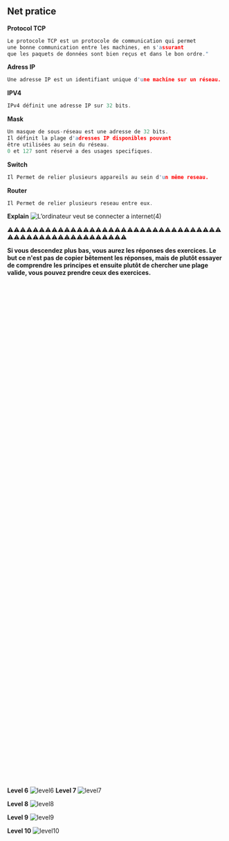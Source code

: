 ## **Net pratice**

**Protocol TCP**

```c
Le protocole TCP est un protocole de communication qui permet
une bonne communication entre les machines, en s'assurant
que les paquets de données sont bien reçus et dans le bon ordre."
```

**Adress IP**

```c
Une adresse IP est un identifiant unique d'une machine sur un réseau.
```

**IPV4**

```c
IPv4 définit une adresse IP sur 32 bits.
```

**Mask**

```c
Un masque de sous-réseau est une adresse de 32 bits.
Il définit la plage d'adresses IP disponibles pouvant
être utilisées au sein du réseau.
0 et 127 sont réservé a des usages specifiques.
```

**Switch**

```c
Il Permet de relier plusieurs appareils au sein d'un même reseau.
```

**Router**

```c
Il Permet de relier plusieurs reseau entre eux. 
```









**Explain**
![L’ordinateur veut se connecter a internet(4)](https://github.com/user-attachments/assets/3c44ab34-9f4e-477e-9247-518b10539f85)


⚠️⚠️⚠️⚠️⚠️⚠️⚠️⚠️⚠️⚠️⚠️⚠️⚠️⚠️⚠️⚠️⚠️⚠️⚠️⚠️⚠️⚠️⚠️⚠️⚠️⚠️⚠️⚠️⚠️⚠️⚠️⚠️⚠️⚠️⚠️⚠️⚠️⚠️⚠️⚠️⚠️⚠️⚠️⚠️⚠️⚠️⚠️⚠️⚠️⚠️⚠️⚠️⚠️

**Si vous descendez plus bas, vous aurez les réponses des exercices.
Le but ce n'est pas de copier bêtement les réponses, mais de plutôt essayer de comprendre les principes et ensuite plutôt de chercher une plage valide, vous pouvez prendre ceux des exercices.**

```c




















































































```



























**Level 6**
![level6](https://github.com/user-attachments/assets/1a9dc13f-0c38-48b3-bc4b-4f1a0c16a34c)
**Level 7**
![level7](https://github.com/user-attachments/assets/a5b14c0d-bc13-401f-ab04-a4a406b48fce)

**Level 8**
![level8](https://github.com/user-attachments/assets/b8382866-6b6b-43ec-a924-23c261413bf2)

**Level 9**
![level9](https://github.com/user-attachments/assets/67655cb1-8274-4883-ac48-2e6e58ba5a99)

**Level 10**
![level10](https://github.com/user-attachments/assets/a87c6b93-cdb2-4ea8-85c2-87fed3357c69)













